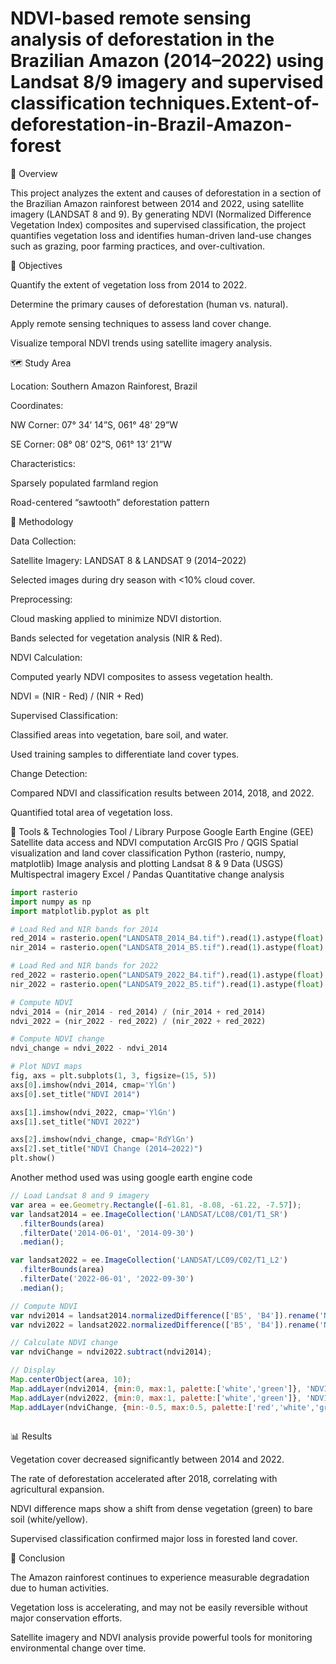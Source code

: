 # NDVI-based remote sensing analysis of deforestation in the Brazilian Amazon (2014–2022) using Landsat 8/9 imagery and supervised classification techniques.Extent-of-deforestation-in-Brazil-Amazon-forest

📘 Overview

This project analyzes the extent and causes of deforestation in a section of the Brazilian Amazon rainforest between 2014 and 2022, using satellite imagery (LANDSAT 8 and 9).
By generating NDVI (Normalized Difference Vegetation Index) composites and supervised classification, the project quantifies vegetation loss and identifies human-driven land-use changes such as grazing, poor farming practices, and over-cultivation.

🎯 Objectives

Quantify the extent of vegetation loss from 2014 to 2022.

Determine the primary causes of deforestation (human vs. natural).

Apply remote sensing techniques to assess land cover change.

Visualize temporal NDVI trends using satellite imagery analysis.

🗺️ Study Area

Location: Southern Amazon Rainforest, Brazil

Coordinates:

NW Corner: 07° 34’ 14”S, 061° 48’ 29”W

SE Corner: 08° 08’ 02”S, 061° 13’ 21”W

Characteristics:

Sparsely populated farmland region

Road-centered “sawtooth” deforestation pattern

🧩 Methodology

Data Collection:

Satellite Imagery: LANDSAT 8 & LANDSAT 9 (2014–2022)

Selected images during dry season with <10% cloud cover.

Preprocessing:

Cloud masking applied to minimize NDVI distortion.

Bands selected for vegetation analysis (NIR & Red).

NDVI Calculation:

Computed yearly NDVI composites to assess vegetation health.

NDVI = (NIR - Red) / (NIR + Red)

Supervised Classification:

Classified areas into vegetation, bare soil, and water.

Used training samples to differentiate land cover types.

Change Detection:

Compared NDVI and classification results between 2014, 2018, and 2022.

Quantified total area of vegetation loss.

🧰 Tools & Technologies
Tool / Library	Purpose
Google Earth Engine (GEE)	Satellite data access and NDVI computation
ArcGIS Pro / QGIS	Spatial visualization and land cover classification
Python (rasterio, numpy, matplotlib)	Image analysis and plotting
Landsat 8 & 9 Data (USGS)	Multispectral imagery
Excel / Pandas	Quantitative change analysis

```python
import rasterio
import numpy as np
import matplotlib.pyplot as plt

# Load Red and NIR bands for 2014
red_2014 = rasterio.open("LANDSAT8_2014_B4.tif").read(1).astype(float)
nir_2014 = rasterio.open("LANDSAT8_2014_B5.tif").read(1).astype(float)

# Load Red and NIR bands for 2022
red_2022 = rasterio.open("LANDSAT9_2022_B4.tif").read(1).astype(float)
nir_2022 = rasterio.open("LANDSAT9_2022_B5.tif").read(1).astype(float)

# Compute NDVI
ndvi_2014 = (nir_2014 - red_2014) / (nir_2014 + red_2014)
ndvi_2022 = (nir_2022 - red_2022) / (nir_2022 + red_2022)

# Compute NDVI change
ndvi_change = ndvi_2022 - ndvi_2014

# Plot NDVI maps
fig, axs = plt.subplots(1, 3, figsize=(15, 5))
axs[0].imshow(ndvi_2014, cmap='YlGn')
axs[0].set_title("NDVI 2014")

axs[1].imshow(ndvi_2022, cmap='YlGn')
axs[1].set_title("NDVI 2022")

axs[2].imshow(ndvi_change, cmap='RdYlGn')
axs[2].set_title("NDVI Change (2014–2022)")
plt.show()

```
Another method used was using google earth engine code
```javascript
// Load Landsat 8 and 9 imagery
var area = ee.Geometry.Rectangle([-61.81, -8.08, -61.22, -7.57]);
var landsat2014 = ee.ImageCollection('LANDSAT/LC08/C01/T1_SR')
  .filterBounds(area)
  .filterDate('2014-06-01', '2014-09-30')
  .median();

var landsat2022 = ee.ImageCollection('LANDSAT/LC09/C02/T1_L2')
  .filterBounds(area)
  .filterDate('2022-06-01', '2022-09-30')
  .median();

// Compute NDVI
var ndvi2014 = landsat2014.normalizedDifference(['B5', 'B4']).rename('NDVI');
var ndvi2022 = landsat2022.normalizedDifference(['B5', 'B4']).rename('NDVI');

// Calculate NDVI change
var ndviChange = ndvi2022.subtract(ndvi2014);

// Display
Map.centerObject(area, 10);
Map.addLayer(ndvi2014, {min:0, max:1, palette:['white','green']}, 'NDVI 2014');
Map.addLayer(ndvi2022, {min:0, max:1, palette:['white','green']}, 'NDVI 2022');
Map.addLayer(ndviChange, {min:-0.5, max:0.5, palette:['red','white','green']}, 'NDVI Change');



```
📊 Results

Vegetation cover decreased significantly between 2014 and 2022.

The rate of deforestation accelerated after 2018, correlating with agricultural expansion.

NDVI difference maps show a shift from dense vegetation (green) to bare soil (white/yellow).

Supervised classification confirmed major loss in forested land cover.

🌱 Conclusion

The Amazon rainforest continues to experience measurable degradation due to human activities.

Vegetation loss is accelerating, and may not be easily reversible without major conservation efforts.

Satellite imagery and NDVI analysis provide powerful tools for monitoring environmental change over time.

